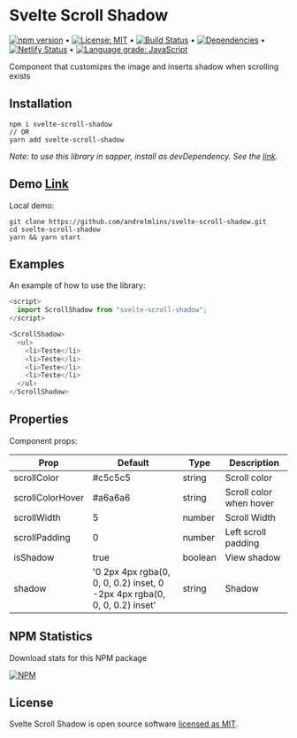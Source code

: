 # Svelte Scroll Shadow

[![npm version](https://badge.fury.io/js/svelte-scroll-shadow.svg)](https://www.npmjs.com/package/svelte-scroll-shadow) &bull; [![License: MIT](https://img.shields.io/badge/License-MIT-yellow.svg)](https://github.com/andrelmlins/svelte-scroll-shadow/blob/master/LICENSE) &bull; [![Build Status](https://travis-ci.com/andrelmlins/svelte-scroll-shadow.svg?branch=master)](https://travis-ci.com/andrelmlins/svelte-scroll-shadow) &bull; [![Dependencies](https://david-dm.org/andrelmlins/svelte-scroll-shadow.svg)](https://david-dm.org/andrelmlins/svelte-scroll-shadow) &bull; [![Netlify Status](https://api.netlify.com/api/v1/badges/53827e2d-1e33-4e5b-a563-b05436626172/deploy-status)](https://app.netlify.com/sites/svelte-scroll-shadow/deploys) &bull; [![Language grade: JavaScript](https://img.shields.io/lgtm/grade/javascript/g/andrelmlins/svelte-scroll-shadow.svg?logo=lgtm&logoWidth=18)](https://lgtm.com/projects/g/andrelmlins/svelte-scroll-shadow/context:javascript)

Component that customizes the image and inserts shadow when scrolling exists

## Installation

```
npm i svelte-scroll-shadow
// OR
yarn add svelte-scroll-shadow
```

<em>Note: to use this library in sapper, install as devDependency. See the [link](https://github.com/sveltejs/sapper-template#using-external-components).</em>

## Demo [Link](https://svelte-scroll-shadow.netlify.com/)

Local demo:

```
git clone https://github.com/andrelmlins/svelte-scroll-shadow.git
cd svelte-scroll-shadow
yarn && yarn start
```

## Examples

An example of how to use the library:

```js
<script>
  import ScrollShadow from "svelte-scroll-shadow";
</script>

<ScrollShadow>
  <ul>
    <li>Teste</li>
    <li>Teste</li>
    <li>Teste</li>
    <li>Teste</li>
  </ul>
</ScrollShadow>
```

## Properties

Component props:

| Prop             | Default                                                                   | Type    | Description             |
| ---------------- | ------------------------------------------------------------------------- | ------- | ----------------------- |
| scrollColor      | #c5c5c5                                                                   | string  | Scroll color            |
| scrollColorHover | #a6a6a6                                                                   | string  | Scroll color when hover |
| scrollWidth      | 5                                                                         | number  | Scroll Width            |
| scrollPadding    | 0                                                                         | number  | Left scroll padding     |
| isShadow         | true                                                                      | boolean | View shadow             |
| shadow           | '0 2px 4px rgba(0, 0, 0, 0.2) inset, 0 -2px 4px rgba(0, 0, 0, 0.2) inset' | string  | Shadow                  |

## NPM Statistics

Download stats for this NPM package

[![NPM](https://nodei.co/npm/svelte-scroll-shadow.png)](https://nodei.co/npm/svelte-scroll-shadow/)

## License

Svelte Scroll Shadow is open source software [licensed as MIT](https://github.com/andrelmlins/svelte-scroll-shadow/blob/master/LICENSE).
